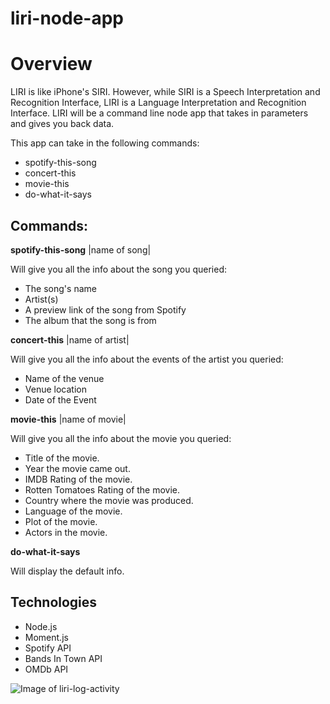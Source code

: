 # liri-node-app

# Overview

LIRI is like iPhone's SIRI. However, while SIRI is a Speech Interpretation and Recognition Interface, LIRI is a Language Interpretation and Recognition Interface. LIRI will be a command line node app that takes in parameters and gives you back data.

This app can take in the following commands:

* spotify-this-song
* concert-this
* movie-this
* do-what-it-says

## Commands:

**spotify-this-song** |name of song|

Will give you all the info about the song you queried:

  *  The song's name
  *  Artist(s)
  *  A preview link of the song from Spotify
  *  The album that the song is from

**concert-this** |name of artist|

Will give you all the info about the events of the artist you queried:

  *  Name of the venue
  *  Venue location
  *  Date of the Event

**movie-this** |name of movie|

Will give you all the info about the movie you queried:

  *  Title of the movie.
  *  Year the movie came out.
  *  IMDB Rating of the movie.
  *  Rotten Tomatoes Rating of the movie.
  *  Country where the movie was produced.
  *  Language of the movie.
  *  Plot of the movie.
  *  Actors in the movie.

**do-what-it-says**

Will display the default info.
## Technologies

  *  Node.js
  *  Moment.js
  *  Spotify API
  *  Bands In Town API
  *  OMDb API
  
  
![Image of liri-log-activity](https://github.com/rockstar67/./images/liri_image.png)
